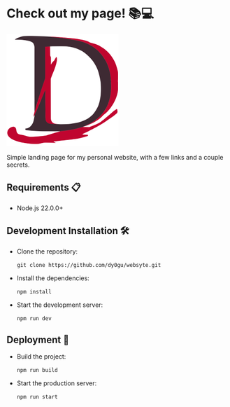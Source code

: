# Check out my page! 📚💻

![logo](public/logo.png)

Simple landing page for my personal website, with a few links and a couple secrets.

## Requirements 📋

- Node.js 22.0.0+

## Development Installation 🛠️

- Clone the repository:

  ```shell
  git clone https://github.com/dy0gu/websyte.git
  ```

- Install the dependencies:

  ```shell
  npm install
  ```

- Start the development server:

  ```shell
  npm run dev
  ```

## Deployment 🚀

- Build the project:

  ```shell
  npm run build
  ```

- Start the production server:

  ```shell
  npm run start
  ```
